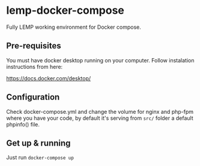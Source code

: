 # lemp-docker-compose

Fully LEMP working environment for Docker compose.

## Pre-requisites

You must have docker desktop running on your computer. Follow instalation instructions from here:

https://docs.docker.com/desktop/

## Configuration

Check docker-compose.yml and change the volume for nginx and php-fpm where you have your code, by default it's serving from `src/` folder a default phpinfo() file.

## Get up & running

Just run `docker-compose up`